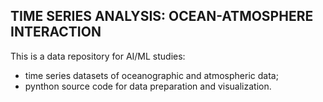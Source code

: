 ## TIME SERIES ANALYSIS: OCEAN-ATMOSPHERE INTERACTION

This is a data repository for AI/ML studies:
- time series datasets of oceanographic and atmospheric data;
- pynthon source code for data preparation and visualization.
